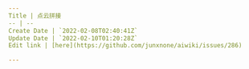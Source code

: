 ```yaml
---
Title | 点云拼接
-- | --
Create Date | `2022-02-08T02:40:41Z`
Update Date | `2022-02-10T01:20:28Z`
Edit link | [here](https://github.com/junxnone/aiwiki/issues/286)

---
```


